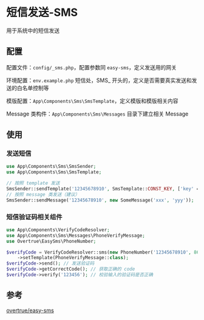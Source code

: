 # 短信发送-SMS

用于系统中的短信发送

## 配置

配置文件：`config/_sms.php`，配置参数同 `easy-sms`，定义发送用的网关

环境配置：`env.example.php` 短信处，SMS_ 开头的，定义是否需要真实发送和发送的白名单控制等

模版配置：`App\Components\Sms\SmsTemplate`，定义模版和模版相关内容

Message 类构件：`App\Components\Sms\Messages` 目录下建立相关 Message

## 使用

### 发送短信

```php
use App\Components\Sms\SmsSender;
use App\Components\Sms\SmsTemplate;

// 按照 template 发送
SmsSender::sendTemplate('12345678910', SmsTemplate::CONST_KEY, ['key' => 'value']);
// 按照 message 类发送（建议）
SmsSender::sendMessage('12345678910', new SomeMessage('xxx', 'yyy'));
```

### 短信验证码相关组件

```php
use App\Components\VerifyCodeResolver;
use App\Components\Sms\Messages\PhoneVerifyMessage;
use Overtrue\EasySms\PhoneNumber;

$verifyCode = VerifyCodeResolver::sms(new PhoneNumber('12345678910', 86))
    ->setTemplate(PhoneVerifyMessage::class);
$verifyCode->send(); // 发送验证码
$verifyCode->getCorrectCode(); // 获取正确的 code
$verifyCode->verify('123456'); // 校验输入的验证码是否正确
```

## 参考

[overtrue/easy-sms](https://github.com/overtrue/easy-sms)